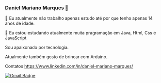 ### Daniel Mariano Marques 👋
🔭 Eu atualmente não trabalho apenas estudo até por que tenho apenas 14 anos de idade.

🌱 Eu estou estudando atualmente muita pragramação em Java, Html, Css e JavaScript

Sou apaixonado por tecnologia.

Atualmente também gosto de brincar com Arduino..

Contatos
 https://www.linkedin.com/in/daniel-mariano-marques/
 
 
 [![Gmail Badge](https://img.shields.io/badge/-tgmarinho@gmail.com-c14438?style=flat-square&logo=Gmail&logoColor=white&link=mailto:tgmarinho@gmail.com)](mailto:tgmarinho@gmail.com)
